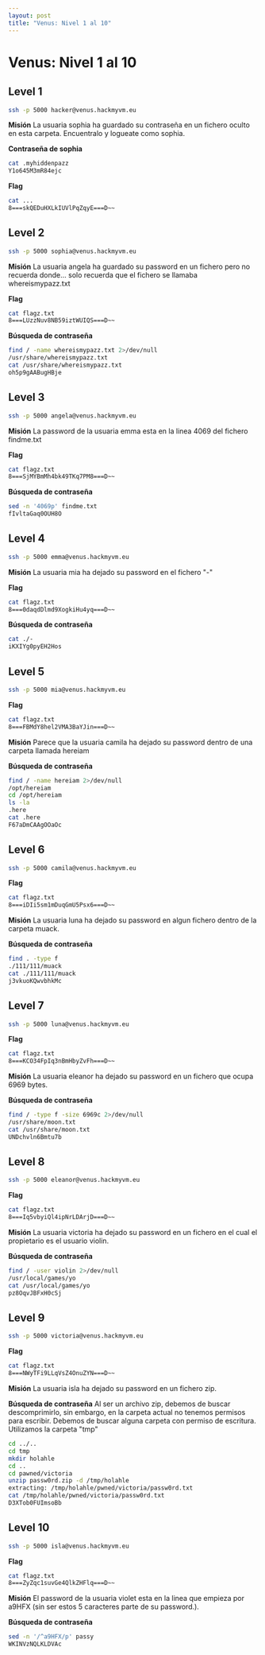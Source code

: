 ```yaml
---
layout: post
title: "Venus: Nivel 1 al 10"
---
```


# Venus: Nivel 1 al 10

## Level 1

```bash
ssh -p 5000 hacker@venus.hackmyvm.eu
```

**Misión**
La usuaria sophia ha guardado su contraseña en un fichero oculto en esta carpeta. Encuentralo y logueate como sophia.

**Contraseña de sophia**
```bash
cat .myhiddenpazz
Y1o645M3mR84ejc
```

**Flag**
```bash
cat ...
8===skQEDuHXLkIUVlPqZqyE===D~~
```

## Level 2

```bash
ssh -p 5000 sophia@venus.hackmyvm.eu
```


**Misión**
La usuaria angela ha guardado su password en un fichero pero no recuerda donde... solo recuerda que el fichero se llamaba whereismypazz.txt

**Flag**
```bash
cat flagz.txt
8===LUzzNuv8NB59iztWUIQS===D~~
```

**Búsqueda de contraseña**
```bash
find / -name whereismypazz.txt 2>/dev/null
/usr/share/whereismypazz.txt
cat /usr/share/whereismypazz.txt
oh5p9gAABugHBje
```

## Level 3

```bash
ssh -p 5000 angela@venus.hackmyvm.eu
```

**Misión**
La password de la usuaria emma esta en la linea 4069 del fichero findme.txt

**Flag**
```bash
cat flagz.txt
8===SjMYBmMh4bk49TKq7PM8===D~~
```

**Búsqueda de contraseña**
```bash
sed -n '4069p' findme.txt
fIvltaGaq0OUH8O
```

## Level 4

```bash
ssh -p 5000 emma@venus.hackmyvm.eu
```

**Misión**
La usuaria mia ha dejado su password en el fichero "-"

**Flag**
```bash
cat flagz.txt
8===0daqdDlmd9XogkiHu4yq===D~~
```

**Búsqueda de contraseña**
```bash
cat ./-
iKXIYg0pyEH2Hos
```

## Level 5

```bash
ssh -p 5000 mia@venus.hackmyvm.eu
```

**Flag**
```bash
cat flagz.txt
8===FBMdY8hel2VMA3BaYJin===D~~
```

**Misión**
Parece que la usuaria camila ha dejado su password dentro de una carpeta llamada hereiam

**Búsqueda de contraseña**
```bash
find / -name hereiam 2>/dev/null
/opt/hereiam
cd /opt/hereiam
ls -la
.here
cat .here
F67aDmCAAgOOaOc
```

## Level 6

```bash
ssh -p 5000 camila@venus.hackmyvm.eu
```

**Flag**
```bash
cat flagz.txt
8===iDIi5sm1mDuqGmU5Psx6===D~~
```

**Misión**
La usuaria luna ha dejado su password en algun fichero dentro de la carpeta muack.

**Búsqueda de contraseña**
```bash
find . -type f
./111/111/muack
cat ./111/111/muack
j3vkuoKQwvbhkMc
```

## Level 7

```bash
ssh -p 5000 luna@venus.hackmyvm.eu
```

**Flag**
```bash
cat flagz.txt
8===KCO34FpIq3nBmHbyZvFh===D~~
```

**Misión**
La usuaria eleanor ha dejado su password en un fichero que ocupa 6969 bytes.

**Búsqueda de contraseña**
```bash
find / -type f -size 6969c 2>/dev/null
/usr/share/moon.txt
cat /usr/share/moon.txt
UNDchvln6Bmtu7b
```

## Level 8

```bash
ssh -p 5000 eleanor@venus.hackmyvm.eu
```

**Flag**
```bash
cat flagz.txt
8===Iq5vbyiQl4ipNrLDArjD===D~~
```

**Misión**
La usuaria victoria ha dejado su password en un fichero en el cual el propietario es el usuario violin.

**Búsqueda de contraseña**
```bash
find / -user violin 2>/dev/null
/usr/local/games/yo
cat /usr/local/games/yo
pz8OqvJBFxH0cSj
```


## Level 9

```bash
ssh -p 5000 victoria@venus.hackmyvm.eu
```

**Flag**
```bash
cat flagz.txt
8===NWyTFi9LLqVsZ4OnuZYN===D~~
```

**Misión**
La usuaria isla ha dejado su password en un fichero zip.

**Búsqueda de contraseña**
Al ser un archivo zip, debemos de buscar descomprimirlo, sin embargo, en la carpeta actual no tenemos permisos para escribir. Debemos de buscar alguna carpeta con permiso de escritura. Utilizamos la carpeta "tmp"

```bash
cd ../..
cd tmp
mkdir holahle
cd ..
cd pawned/victoria
unzip passw0rd.zip -d /tmp/holahle
extracting: /tmp/holahle/pwned/victoria/passw0rd.txt 
cat /tmp/holahle/pwned/victoria/passw0rd.txt 
D3XTob0FUImsoBb
```

## Level 10

```bash
ssh -p 5000 isla@venus.hackmyvm.eu
```

**Flag**
```bash
cat flagz.txt
8===ZyZqc1suvGe4QlkZHFlq===D~~
```

**Misión**
El password de la usuaria violet esta en la linea que empieza por a9HFX (sin ser estos 5 caracteres parte de su password.).

**Búsqueda de contraseña**
```bash
sed -n '/^a9HFX/p' passy 
WKINVzNQLKLDVAc
```
